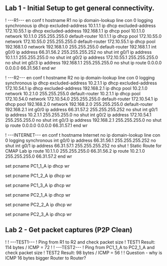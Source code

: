 Lab 1 - Initial Setup to get general connectivity.
----------------------------------------------------------------------------------

! ---R1---
en
conf t
hostname R1
no ip domain-lookup
line con 0
logging synchronous
ip dhcp excluded-address 10.1.1.1
ip dhcp excluded-address 172.10.55.1
ip dhcp excluded-address 192.168.1.1
ip dhcp pool 10.1.1.0
  network 10.1.1.0 255.255.255.0
  default-router 10.1.1.1
ip dhcp pool 172.10.55.0
  network 172.10.55.0 255.255.255.0
  default-router 172.10.55.1
ip dhcp pool 192.168.1.0
  network 192.168.1.0 255.255.255.0
  default-router 192.168.1.1
int g0/0
ip address 66.31.56.2 255.255.255.252
no shut
int g0/1
ip address 10.1.1.1 255.255.255.0
no shut
int g0/2
ip address 172.10.55.1 255.255.255.0
no shut
int g0/3
ip address 192.168.1.1 255.255.255.0
no shut
ip route 0.0.0.0 0.0.0.0 66.31.56.1
end
wr


! ---R2---
en
conf t
hostname R2
no ip domain-lookup
line con 0
logging synchronous
ip dhcp excluded-address 10.2.1.1
ip dhcp excluded-address 172.10.54.1
ip dhcp excluded-address 192.168.2.1
ip dhcp pool 10.2.1.0
  network 10.2.1.0 255.255.255.0
  default-router 10.2.1.1
ip dhcp pool 172.10.54.0
  network 172.10.54.0 255.255.255.0
  default-router 172.10.54.1
ip dhcp pool 192.168.2.0
  network 192.168.2.0 255.255.255.0
  default-router 192.168.2.1
int g0/0
ip address 66.31.57.2 255.255.255.252
no shut
int g0/1
ip address 10.2.1.1 255.255.255.0
no shut
int g0/2
ip address 172.10.54.1 255.255.255.0
no shut
int g0/3
ip address 192.168.2.1 255.255.255.0
no shut
ip route 0.0.0.0 0.0.0.0 66.31.57.1
end
wr


! ---INTERNET---
en
conf t
hostname Internet
no ip domain-lookup
line con 0
logging synchronous
int g0/0
ip address 66.31.56.1 255.255.255.252
no shut
int g0/1
ip address 66.31.57.1 255.255.255.252
no shut
! Static Route for CMAP Lab 
ip route 10.1.1.0 255.255.255.0 66.31.56.2
ip route 10.2.1.0 255.255.255.0 66.31.57.2
end
wr


set pcname PC1_1_A
ip dhcp
wr

set pcname PC1_2_A
ip dhcp
wr

set pcname PC1_3_A
ip dhcp
wr

set pcname PC2_1_A
ip dhcp
wr

set pcname PC2_2_A
ip dhcp
wr

set pcname PC2_3_A
ip dhcp
wr



Lab 2 - Get packet captures (P2P Clean)
----------------------------------------------------------------------------------
! 
! ---TEST1---
! Ping from R1 to R2 and check packet size
! TEST1 Result: 114 bytes / ICMP = 72
!
! ---TEST2---
! Ping from PC1_1_A to PC2_1_A and check packet size
! TEST2 Result: 98 bytes / ICMP = 56
!
! Question - why is ICMP 16 bytes bigger Router to Router?
